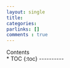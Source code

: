 ```yaml
---
layout: single
title: 
categories: 
parlinks: []
comments : true
---
```

<div id="toc">
Contents
</div>
* TOC
{:toc}
----------
